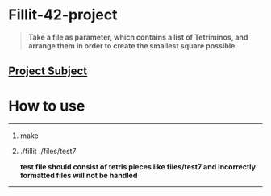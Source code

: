 # Fillit-42-project



>**Take a file as parameter, which contains a list of Tetriminos, and arrange them in order to create the smallest square possible**


## [Project Subject](https://cdn.intra.42.fr/pdf/pdf/886/fillit.en.pdf)

# How to use

***
1. make

1. ./fillit ./files/test7

	**test file should consist of tetris pieces like files/test7 and incorrectly formatted files will not be handled**
***